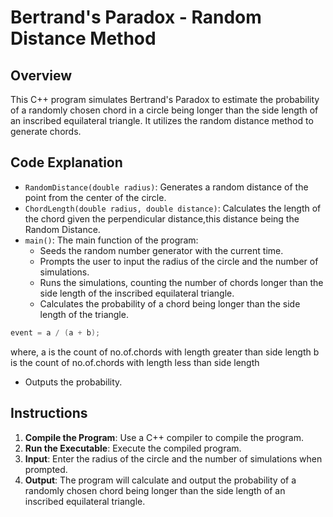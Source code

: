# Bertrand's Paradox - Random Distance Method

## Overview

This C++ program simulates Bertrand's Paradox to estimate the probability of a randomly chosen chord in a circle being longer than the side length of an inscribed equilateral triangle. It utilizes the random distance method to generate chords.

## Code Explanation

- `RandomDistance(double radius)`: Generates a random distance of the point from the center of the circle.
- `ChordLength(double radius, double distance)`: Calculates the length of the chord given the perpendicular distance,this distance being the Random Distance.
- `main()`: The main function of the program:
  - Seeds the random number generator with the current time.
  - Prompts the user to input the radius of the circle and the number of simulations.
  - Runs the simulations, counting the number of chords longer than the side length of the inscribed equilateral triangle.
  - Calculates the probability of a chord being longer than the side length of the triangle.

```cpp
event = a / (a + b);
```

where, a is the count of no.of.chords with length greater than side length
b is the count of no.of.chords with length less than side length

- Outputs the probability.

## Instructions

1. **Compile the Program**: Use a C++ compiler to compile the program.
2. **Run the Executable**: Execute the compiled program.
3. **Input**: Enter the radius of the circle and the number of simulations when prompted.
4. **Output**: The program will calculate and output the probability of a randomly chosen chord being longer than the side length of an inscribed equilateral triangle.
